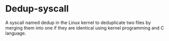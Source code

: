 # Dedup-syscall
A syscall named dedup in the Linux kernel to deduplicate two files by merging them into one if they are identical using kernel programming and C language.
